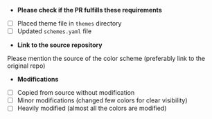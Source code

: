 * **Please check if the PR fulfills these requirements**
- [ ] Placed theme file in `themes` directory
- [ ] Updated `schemes.yaml` file

* **Link to the source repository**

Please mention the source of the color scheme (preferably link to the original repo)

* **Modifications**

- [ ] Copied from source without modification
- [ ] Minor modifications (changed few colors for clear visibility)
- [ ] Heavily modified (almost all the colors are modified)
